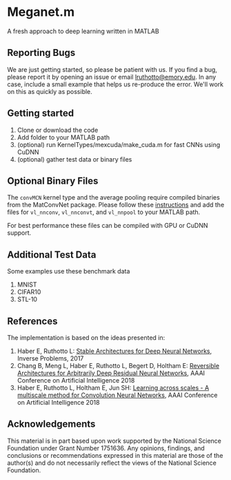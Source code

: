 # Meganet.m
A fresh approach to deep learning written in MATLAB

## Reporting Bugs

We are just getting started, so please be patient with us. If you find a bug,
 please report it by opening an issue or email lruthotto@emory.edu. In any case,
 include a small example that helps us re-produce the error. 
We'll work on this as quickly as possible.

## Getting started

1. Clone or download the code 
1. Add folder to your MATLAB path
1. (optional) run KernelTypes/mexcuda/make_cuda.m for fast CNNs using CuDNN
1. (optional) gather test data or binary files 

## Optional Binary Files

The `convMCN` kernel type and the average pooling require compiled binaries 
from the MatConvNet package. Please follow these [instructions](http://www.vlfeat.org/matconvnet/install/)
and add the files for `vl_nnconv`, `vl_nnconvt`, and `vl_nnpool` to your MATLAB path.

For best performance these files can be compiled with GPU or CuDNN support. 

## Additional Test Data

Some examples use these benchmark data

1. MNIST 
1. CIFAR10 
1. STL-10

## References 

The implementation is based on the ideas presented in:

1. Haber E, Ruthotto L: [Stable Architectures for Deep Neural Networks](http://arxiv.org/abs/1705.03341), Inverse Problems, 2017
1. Chang B, Meng L, Haber E, Ruthotto L, Begert D, Holtham E: [Reversible Architectures for Arbitrarily Deep Residual Neural Networks](https://arxiv.org/abs/1709.03698), AAAI Conference on Artificial Intelligence 2018
1. Haber E, Ruthotto L, Holtham E, Jun SH:  [Learning across scales - A multiscale method for Convolution Neural Networks](https://arxiv.org/abs/1703.02009), AAAI Conference on Artificial Intelligence 2018

## Acknowledgements

This material is in part based upon work supported by the National Science Foundation under Grant Number 1751636. Any opinions, findings, and conclusions or recommendations expressed in this material are those of the author(s) and do not necessarily reflect the views of the National Science Foundation.
